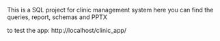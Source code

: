 This is a SQL project for clinic management system here you can find the queries, report, schemas and PPTX

to test the app:
http://localhost/clinic_app/
